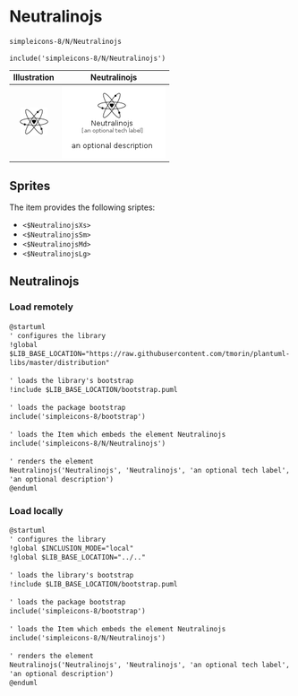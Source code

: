 # Neutralinojs


```text
simpleicons-8/N/Neutralinojs
```

```text
include('simpleicons-8/N/Neutralinojs')
```



| Illustration | Neutralinojs |
| :---: | :---: |
| ![illustration for Illustration](../../simpleicons-8/N/Neutralinojs.png) | ![illustration for Neutralinojs](../../simpleicons-8/N/Neutralinojs.Local.png) |



## Sprites
The item provides the following sriptes:

- `<$NeutralinojsXs>`
- `<$NeutralinojsSm>`
- `<$NeutralinojsMd>`
- `<$NeutralinojsLg>`





## Neutralinojs

### Load remotely
```plantuml
@startuml
' configures the library
!global $LIB_BASE_LOCATION="https://raw.githubusercontent.com/tmorin/plantuml-libs/master/distribution"

' loads the library's bootstrap
!include $LIB_BASE_LOCATION/bootstrap.puml

' loads the package bootstrap
include('simpleicons-8/bootstrap')

' loads the Item which embeds the element Neutralinojs
include('simpleicons-8/N/Neutralinojs')

' renders the element
Neutralinojs('Neutralinojs', 'Neutralinojs', 'an optional tech label', 'an optional description')
@enduml
```

### Load locally
```plantuml
@startuml
' configures the library
!global $INCLUSION_MODE="local"
!global $LIB_BASE_LOCATION="../.."

' loads the library's bootstrap
!include $LIB_BASE_LOCATION/bootstrap.puml

' loads the package bootstrap
include('simpleicons-8/bootstrap')

' loads the Item which embeds the element Neutralinojs
include('simpleicons-8/N/Neutralinojs')

' renders the element
Neutralinojs('Neutralinojs', 'Neutralinojs', 'an optional tech label', 'an optional description')
@enduml
```

